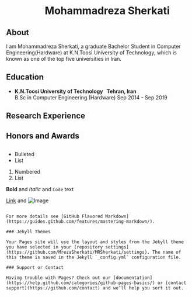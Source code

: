  #  &nbsp;  &nbsp;  &nbsp;  &nbsp;  &nbsp;  &nbsp;  &nbsp;  &nbsp;  Mohammadreza Sherkati



## About

I am Mohammadreza Sherkati, a graduate Bachelor Student in Computer Engineering(Hardware) at K.N.Toosi University of Technology, which is known as one of the top five universities in Iran.

## Education
- **K.N.Toosi University of Technology          &nbsp;             Tehran, Iran**\
B.Sc in Computer Engineering (Hardware)                  Sep 2014 - Sep 2019



## Research Experience

## Honors and Awards

## 

- Bulleted
- List

1. Numbered
2. List

**Bold** and _Italic_ and `Code` text

[Link](url) and ![Image](src)
```

For more details see [GitHub Flavored Markdown](https://guides.github.com/features/mastering-markdown/).

### Jekyll Themes

Your Pages site will use the layout and styles from the Jekyll theme you have selected in your [repository settings](https://github.com/MrezaSherkati/MRSherkati/settings). The name of this theme is saved in the Jekyll `_config.yml` configuration file.

### Support or Contact

Having trouble with Pages? Check out our [documentation](https://help.github.com/categories/github-pages-basics/) or [contact support](https://github.com/contact) and we’ll help you sort it out.
